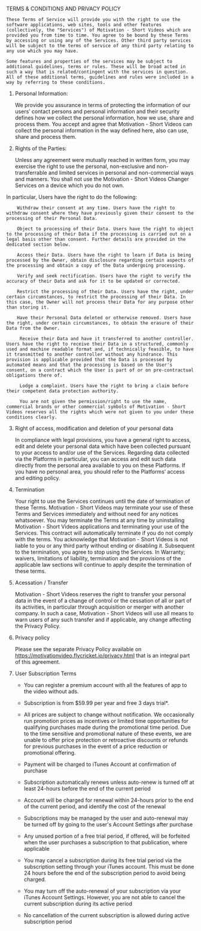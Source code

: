 TERMS & CONDITIONS AND PRIVACY POLICY

    These Terms of Service will provide you with the right to use the software applications, web sites, tools and other features (collectively, the "Services") of Motivation - Short Videos which are provided you from time to time. You agree to be bound by these Terms by accessing or using any of the Services. Other third party services will be subject to the terms of service of any third party relating to any use which you may have.

    Some features and properties of the services may be subject to additional guidelines, terms or rules. These will be broad acted in such a way that is related/contingent with the services in question. All of these additional terms, guidelines and rules were included in a way by referring to these conditions.

1. Personal Information:

    We provide you assurance in terms of protecting the information of our users’ contact persons and personal information and their security defines how we collect the personal information, how we use, share and process them. You accept and agree that Motivation - Short Videos can collect the personal information in the way defined here, also can use, share and process them.

2. Rights of the Parties:

    Unless any agreement were mutually reached in written form, you may exercise the right to use the personal, non-exclusive and non-transferrable and limited services in personal and non-commercial ways and manners. You shall not use the  Motivation - Short Videos Changer Services on a device which you do not own.

In particular, Users have the right to do the following:

        Withdraw their consent at any time. Users have the right to withdraw consent where they have previously given their consent to the processing of their Personal Data.

        Object to processing of their Data. Users have the right to object to the processing of their Data if the processing is carried out on a legal basis other than consent. Further details are provided in the dedicated section below.

        Access their Data. Users have the right to learn if Data is being processed by the Owner, obtain disclosure regarding certain aspects of the processing and obtain a copy of the Data undergoing processing.

        Verify and seek rectification. Users have the right to verify the accuracy of their Data and ask for it to be updated or corrected.

        Restrict the processing of their Data. Users have the right, under certain circumstances, to restrict the processing of their Data. In this case, the Owner will not process their Data for any purpose other than storing it.

        Have their Personal Data deleted or otherwise removed. Users have the right, under certain circumstances, to obtain the erasure of their Data from the Owner.

         Receive their Data and have it transferred to another controller. Users have the right to receive their Data in a structured, commonly used and machine readable format and, if technically feasible, to have it transmitted to another controller without any hindrance. This provision is applicable provided that the Data is processed by automated means and that the processing is based on the User's consent, on a contract which the User is part of or on pre-contractual obligations there of.

         Lodge a complaint. Users have the right to bring a claim before their competent data protection authority.

         You are not given the permission/right to use the name, commercial brands or other commercial symbols of Motivation - Short Videos reserves all the rights which were not given to you under these conditions clearly.

3. Right of access, modification and deletion of your personal data 

     In compliance with legal provisions, you have a general right to access, edit and delete your personal data which have been collected pursuant to your access to and/or use of the Services. Regarding data collected via the Platforms in particular, you can access and edit such data directly from the personal area available to you on these Platforms. If you have no personal area, you should refer to the Platforms’ access and editing policy.

4. Termination

    Your right to use the Services continues until the date of termination of these Terms. Motivation - Short Videos may terminate your use of these Terms and Services immediately and without need for any notices whatsoever. You may terminate the Terms at any time by uninstalling Motivation - Short Videos applications and terminating your use of the Services. This contract will automatically terminate if you do not comply with the terms. You acknowledge that Motivation - Short Videos is not liable to you or any third party without ending or disabling it. Subsequent to the termination, you agree to stop using the Services. In Warranty; waivers, limitations of liability, termination and the provisions of the applicable law sections will continue to apply despite the termination of these terms.

5. Acessation / Transfer

    Motivation - Short Videos reserves the right to transfer your personal data in the event of a change of control or the cessation of all or part of its activities, in particular through acquisition or merger with another company. In such a case, Motivation - Short Videos will use all means to warn users of any such transfer and if applicable, any change affecting the Privacy Policy.

6. Privacy policy

    Please see the separate Privacy Policy available on https://motivationvideo.flycricket.io/privacy.html that is an integral part of this agreement.

7. User Subscription Terms

    - You can register a premium account with all the features of app to the video without ads.

    - Subscription is from $59.99 per year and free 3 days trial*.

    - All prices are subject to change without notification. We occasionally run promotion prices as incentives or limited time opportunities for qualifying purchases made during the promotional time period. Due to the time sensitive and promotional nature of these events, we are unable to offer price protection or retroactive discounts or refunds for previous purchases in the event of a price reduction or promotional offering.

    - Payment will be charged to iTunes Account at confirmation of purchase

    - Subscription automatically renews unless auto-renew is turned off at least 24-hours before the end of the current period

    - Account will be charged for renewal within 24-hours prior to the end of the current period, and identify the cost of the renewal

    - Subscriptions may be managed by the user and auto-renewal may be turned off by going to the user's Account Settings after purchase

    - Any unused portion of a free trial period, if offered, will be forfeited when the user purchases a subscription to that publication, where applicable

    - You may cancel a subscription during its free trial period via the subscription setting through your iTunes account. This must be done 24 hours before the end of the subscription period to avoid being charged.

    - You may turn off the auto-renewal of your subscription via your iTunes Account Settings. However, you are not able to cancel the current subscription during its active period

    - No cancellation of the current subscription is allowed during active subscription period
